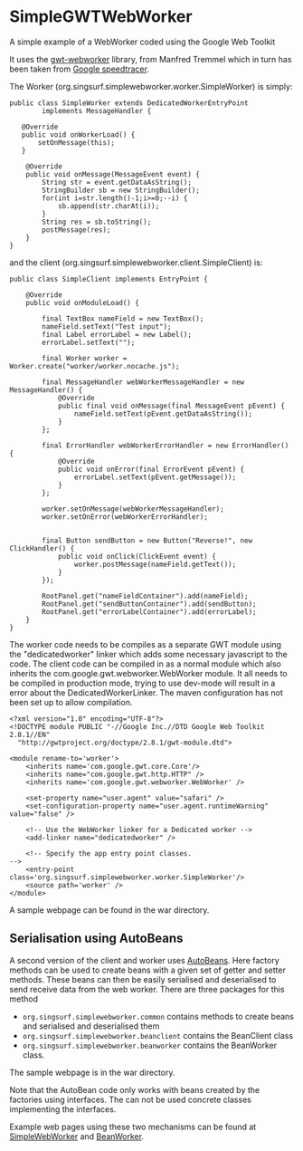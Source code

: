 # SimpleGWTWebWorker
A simple example of a WebWorker coded using the Google Web Toolkit

It uses the [gwt-webworker](https://gitlab.com/ManfredTremmel/gwt-webworker/) library, from 
Manfred Tremmel which in turn has been taken from [Google speedtracer](https://code.google.com/archive/p/speedtracer/).

The Worker (org.singsurf.simplewebworker.worker.SimpleWorker) is simply:

```
public class SimpleWorker extends DedicatedWorkerEntryPoint 
        implements MessageHandler {

   @Override
   public void onWorkerLoad() {
       setOnMessage(this);
   }

    @Override
    public void onMessage(MessageEvent event) {
	    String str = event.getDataAsString();
	    StringBuilder sb = new StringBuilder();
	    for(int i=str.length()-1;i>=0;--i) {
	        sb.append(str.charAt(i));
	    }
	    String res = sb.toString();		
	    postMessage(res);
    }
}
```

and the client (org.singsurf.simplewebworker.client.SimpleClient) is:

```
public class SimpleClient implements EntryPoint {

	@Override
	public void onModuleLoad() {

		final TextBox nameField = new TextBox();
		nameField.setText("Test input");
		final Label errorLabel = new Label();
		errorLabel.setText("");

		final Worker worker = Worker.create("worker/worker.nocache.js");
		
		final MessageHandler webWorkerMessageHandler = new MessageHandler() {
			@Override
			public final void onMessage(final MessageEvent pEvent) {
				nameField.setText(pEvent.getDataAsString());
			}
		};

		final ErrorHandler webWorkerErrorHandler = new ErrorHandler() {
			@Override
			public void onError(final ErrorEvent pEvent) {
				errorLabel.setText(pEvent.getMessage());
			}
		};

		worker.setOnMessage(webWorkerMessageHandler);
		worker.setOnError(webWorkerErrorHandler);


		final Button sendButton = new Button("Reverse!", new ClickHandler() {
			public void onClick(ClickEvent event) {
				worker.postMessage(nameField.getText());
			}
		});

		RootPanel.get("nameFieldContainer").add(nameField);
		RootPanel.get("sendButtonContainer").add(sendButton);
		RootPanel.get("errorLabelContainer").add(errorLabel);
	}
}
```

The worker code needs to be compiles as a separate GWT module using the "dedicatedworker" linker which adds some necessary javascript to the code. The client code can be compiled in
as a normal module which also inherits the com.google.gwt.webworker.WebWorker module. 
It all needs to be compiled in production mode, trying to use dev-mode will result in a error about the DedicatedWorkerLinker. The maven configuration has not been set up to allow compilation.

```
<?xml version="1.0" encoding="UTF-8"?>
<!DOCTYPE module PUBLIC "-//Google Inc.//DTD Google Web Toolkit 2.8.1//EN"
  "http://gwtproject.org/doctype/2.8.1/gwt-module.dtd">

<module rename-to='worker'>
	<inherits name='com.google.gwt.core.Core'/>
	<inherits name="com.google.gwt.http.HTTP" />  
	<inherits name='com.google.gwt.webworker.WebWorker' />

	<set-property name="user.agent" value="safari" />
	<set-configuration-property name="user.agent.runtimeWarning" value="false" />

	<!-- Use the WebWorker linker for a Dedicated worker -->
	<add-linker name="dedicatedworker" />

	<!-- Specify the app entry point classes.                         -->
  	<entry-point class='org.singsurf.simplewebworker.worker.SimpleWorker'/>
    <source path='worker' />
</module>
```

A sample webpage can be found in the war directory.

## Serialisation using AutoBeans

A second version of the client and worker uses [AutoBeans](http://www.gwtproject.org/doc/latest/DevGuideAutoBeans.html). Here factory methods can be
used to create beans with a given set of getter and setter methods. These beans can then be 
easily serialised and deserialised to send receive data from the web worker.
There are three packages for this method

- `org.singsurf.simplewebworker.common` contains methods to create beans and serialised and deserialised them
- `org.singsurf.simplewebworker.beanclient` contains the BeanClient class
- `org.singsurf.simplewebworker.beanworker` contains the BeanWorker class.

The sample webpage is in the war directory.

Note that the AutoBean code only works with beans created by the factories using interfaces. The can not
be used concrete classes implementing the interfaces.

Example web pages using these two mechanisms can be found at
<a href="https://www.singsurf.org/things/webworker/SimpleWebWorker.html">SimpleWebWorker</a> and <a href="https://www.singsurf.org/things/webworker/BeanWorker.html">BeanWorker</a>.


